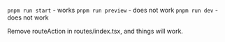 `pnpm run start` - works
`pnpm run preview` - does not work
`pnpm run dev` - does not work

Remove routeAction in routes/index.tsx, and things will work.
